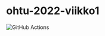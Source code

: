 # ohtu-2022-viikko1

![GitHub Actions](https://github.com/kimmomuli/ohtu-2022-viikko1/workflows/CI/badge.svg)
